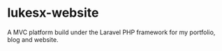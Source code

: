 lukesx-website
==============

A MVC platform build under the Laravel PHP framework for my portfolio, blog and website.
